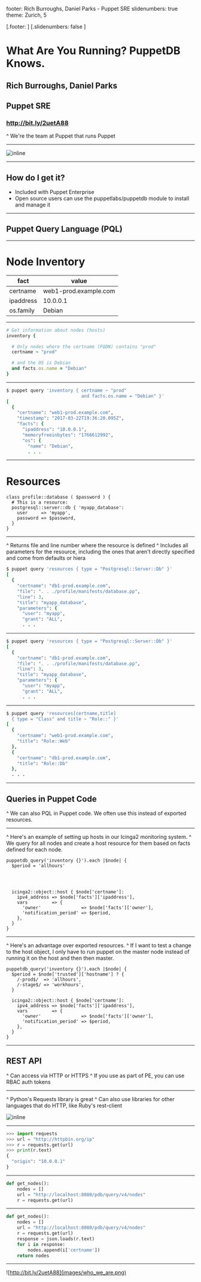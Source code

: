 footer: Rich Burroughs, Daniel Parks - Puppet SRE
slidenumbers: true
theme: Zurich, 5

[.footer: ]
[.slidenumbers: false ]
# What Are You Running? PuppetDB Knows.

## Rich Burroughs, Daniel Parks
## Puppet SRE

### http://bit.ly/2uetA88

^ We're the team at Puppet that runs Puppet

---

![inline](images/puppetdb_diagram.png)

---

## How do I get it?
- Included with Puppet Enterprise
- Open source users can use the puppetlabs/puppetdb module to install and manage it

---

## Puppet Query Language (PQL)

---

# Node Inventory

fact      | value
----------|----------------------
certname  | web1-prod.example.com
ipaddress | 10.0.0.1
os.family | Debian

---

```Ruby
# Get information about nodes (hosts)
inventory {

  # Only nodes where the certname (FQDN) contains "prod"
  certname ~ "prod"

  # and the OS is Debian
  and facts.os.name = "Debian"
}
```

---
```Ruby
$ puppet query 'inventory { certname ~ "prod"
                            and facts.os.name = "Debian" }'
[
  {
    "certname": "web1-prod.example.com",
    "timestamp": "2017-03-22T19:36:20.095Z",
    "facts": {
      "ipaddress": "10.0.0.1",
      "memoryfreeinbytes": "1766612992",
      "os": {
        "name": "Debian",
        . . .
```
---

# Resources

```Puppet
class profile::database ( $password ) {
  # This is a resource:
  postgresql::server::db { 'myapp_database':
    user     => 'myapp',
    password => $password,
  }
}
```

---
^ Returns file and line number where the resource is defined
^ Includes all parameters for the resource, including the ones that aren't directly specified and come from defaults or hiera

```Ruby
$ puppet query 'resources { type = "Postgresql::Server::Db" }'
[
  {
    "certname": "db1-prod.example.com",
    "file": ". . ./profile/manifests/database.pp",
    "line": 3,
    "title": "myapp_database",
    "parameters": {
      "user": "myapp",
      "grant": "ALL",
      . . .
```

---

```Ruby
$ puppet query 'resources { type = "Postgresql::Server::Db" }'
[
  {
    "certname": "db1-prod.example.com",
    "file": ". . ./profile/manifests/database.pp",
    "line": 3,
    "title": "myapp_database",
    "parameters": {
      "user": "myapp",
      "grant": "ALL",
      . . .
```

---

```Ruby
$ puppet query 'resources[certname,title]
  { type = "Class" and title ~ "Role::" }'
[
  {
    "certname": "web1-prod.example.com",
    "title": "Role::Web"
  },
  {
    "certname": "db1-prod.example.com",
    "title": "Role::Db"
  },
  . . .
```
---

## Queries in Puppet Code

^ We can also PQL in Puppet code. We often use this instead of exported resources.

---

^ Here's an example of setting up hosts in our Icinga2 monitoring system.
^ We query for all nodes and create a host resource for them based on facts defined for each node.

```Puppet
puppetdb_query('inventory {}').each |$node| {
  $period = 'allhours'




  icinga2::object::host { $node['certname']:
    ipv4_address => $node['facts']['ipaddress'],
    vars         => {
      'owner'               => $node['facts']['owner'],
      'notification_period' => $period,
    },
  }
}
```
---

^ Here's an advantage over exported resources.
^ If I want to test a change to the host object, I only have to run puppet on the master node instead of running it on the host and then then master.

```Puppet
puppetdb_query('inventory {}').each |$node| {
  $period = $node['trusted']['hostname'] ? {
    /-prod$/  => 'allhours',
    /-stage$/ => 'workhours',
  }

  icinga2::object::host { $node['certname']:
    ipv4_address => $node['facts']['ipaddress'],
    vars         => {
      'owner'               => $node['facts']['owner'],
      'notification_period' => $period,
    },
  }
}
```

---

## REST API

^ Can access via HTTP or HTTPS
^ If you use as part of PE, you can use RBAC auth tokens

---

^ Python's Requests library is great
^ Can also use libraries for other languages that do HTTP, like Ruby's rest-client

![inline](images/requests_screenshot.png)

---

```Python
>>> import requests
>>> url = "http://httpbin.org/ip"
>>> r = requests.get(url)
>>> print(r.text)
{
  "origin": "10.0.0.1"
}
```

---


```Python
def get_nodes():
    nodes = []
    url = "http://localhost:8080/pdb/query/v4/nodes"
    r = requests.get(url)
```

---

```Python
def get_nodes():
    nodes = []
    url = "http://localhost:8080/pdb/query/v4/nodes"
    r = requests.get(url)
    response = json.loads(r.text)
    for i in response:
        nodes.append(i['certname'])
    return nodes
```

---

![http://bit.ly/2uetA88](images/who_we_are.png)
